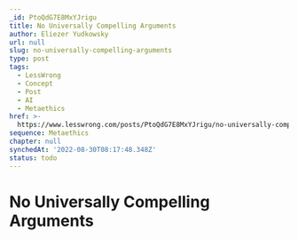 ```yaml
---
_id: PtoQdG7E8MxYJrigu
title: No Universally Compelling Arguments
author: Eliezer Yudkowsky
url: null
slug: no-universally-compelling-arguments
type: post
tags:
  - LessWrong
  - Concept
  - Post
  - AI
  - Metaethics
href: >-
  https://www.lesswrong.com/posts/PtoQdG7E8MxYJrigu/no-universally-compelling-arguments
sequence: Metaethics
chapter: null
synchedAt: '2022-08-30T08:17:48.348Z'
status: todo
---
```


# No Universally Compelling Arguments
